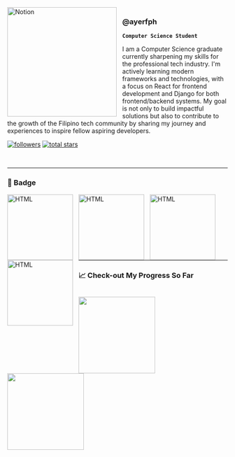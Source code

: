 <img align="left" alt="Notion" width="250px" style="padding-right:10px;" src="https://github.com/user-attachments/assets/b874e484-949f-49d3-bafd-3c6f7bf6cbd9"/>

<h3>@ayerfph</h3>

**`Computer Science Student`**

I am a Computer Science graduate currently sharpening my skills for the professional tech industry. I'm actively learning modern frameworks and technologies, with a focus on React for frontend development and Django for both frontend/backend systems. My goal is not only to build impactful solutions but also to contribute to the growth of the Filipino tech community by sharing my journey and experiences to inspire fellow aspiring developers.

   <p align="left">
      <a href="https://github.com/ayerfph?tab=followers">
         <img alt="followers" title="Follow me on Github" src="https://custom-icon-badges.demolab.com/github/followers/ayerfph?color=236ad3&labelColor=1155ba&style=for-the-badge&logo=person-add&label=Follow&logoColor=white"/></a>
      <a href="https://github.com/ayerfph?tab=repositories&sort=stargazers">
         <img alt="total stars" title="Total stars on GitHub" src="https://custom-icon-badges.demolab.com/github/stars/ayerfph?color=55960c&style=for-the-badge&labelColor=488207&logo=star"/></a>
   </p>

   </br>
   
   ---

   ### 🏅 Badge
   <img align="left" alt="HTML" width="150px" style="padding-right:10px;" src="https://github.com/user-attachments/assets/773ebbd0-0dd1-4888-8df6-6ce2f6f3915e"/>
   <img align="left" alt="HTML" width="150px" style="padding-right:10px;" src="https://github.com/user-attachments/assets/5a336ea7-b84a-4220-af64-9d72930136cc"/>
   <img align="left" alt="HTML" width="150px" style="padding-right:10px;" src="https://github.com/user-attachments/assets/cd17ec6a-7262-495c-96a4-90c36b171b96"/>
   <img align="left" alt="HTML" width="150px" style="padding-right:10px;" src="https://github.com/user-attachments/assets/39e2c801-1539-4d3e-ba41-b61765057eab"/>
   
   
   </br></br></br></br></br></br></br></br>

   ---

### 📈 Check-out My Progress So Far
</br>

<picture>
     <source
       srcset="https://github-readme-stats.vercel.app/api?username=ayerfph&show_icons=true&theme=dark&layout=compact&langs_count=8&card_width=320"
       media="(prefers-color-scheme: dark)"
     />
     <source
       srcset="https://github-readme-stats.vercel.app/api?username=ayerfph&show_icons=true&layout=compact&langs_count=8&card_width=320"
       media="(prefers-color-scheme: light), (prefers-color-scheme: no-preference)"
     />
     <img height=175 align="center" src="https://github-readme-stats.vercel.app/api?username=ayerfph&show_icons=true" />
</picture>

<span> 
   &nbsp;
</span>

   <picture>
     <source
       srcset="https://github-readme-stats.vercel.app/api/top-langs?username=ayerfph&show_icons=true&theme=dark&layout=compact&langs_count=8&card_width=320"
       media="(prefers-color-scheme: dark)"
     />
     <source
       srcset="https://github-readme-stats.vercel.app/api/top-langs?username=ayerfph&show_icons=true&layout=compact&langs_count=8&card_width=320"
       media="(prefers-color-scheme: light), (prefers-color-scheme: dark)"
     />
     <img height=175 align="center" src="https://github-readme-stats.vercel.app/api?username=ayerfph&show_icons=true" />
   </picture>


</br>
